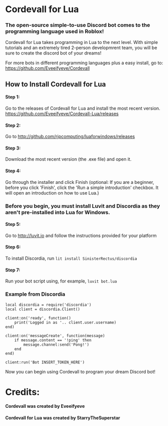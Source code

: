 # Cordevall for Lua
### The open-source simple-to-use Discord bot comes to the programming language used in Roblox!
Cordevall for Lua takes programming in Lua to the next level. With simple tutorials and an extremely tired 2-person developmrent team, you will be sure to create the discord bot of your dreams!

For more bots in different programming languages plus a easy install, go to: https://github.com/Eveeifyeve/Cordevall

## How to Install Cordevall for Lua
#### Step 1:
Go to the releases of Cordevall for Lua and install the most recent version. https://github.com/Eveeifyeve/Cordevall-Lua/releases

#### Step  2:
Go to http://github.com/rjpcomputing/luaforwindows/releases

#### Step  3:
Download the most recent version (the .exe file) and open it.

#### Step  4:
Go through the installer and click Finish (optional: If you are a beginner, before you click 'Finish', click the 'Run a simple introduction' checkbox. It will open an introduction on how to use Lua.)

### Before you begin, you must install Luvit and Discordia as they aren't pre-installed into Lua for Windows.

#### Step 5:
Go to http://luvit.io and follow the instructions provided for your platform

#### Step 6:
To install Discordia, run ```lit install SinisterRectus/discordia```

#### Step 7:
Run your bot script using, for example, ```luvit bot.lua```

### Example from Discordia
```
local discordia = require('discordia')
local client = discordia.Client()

client:on('ready', function()
	print('Logged in as '.. client.user.username)
end)

client:on('messageCreate', function(message)
	if message.content == '!ping' then
		message.channel:send('Pong!')
	end
end)

client:run('Bot INSERT_TOKEN_HERE')
```
Now you can begin using Cordevall to program your dream Discord bot!

# Credits:
#### Cordevall was created by Eveeifyeve
#### Cordevall for Lua was created by StarryTheSuperstar
